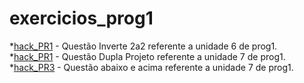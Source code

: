 # exercicios_prog1
*[hack_PR1](https://github.com/Arthurnevs/hack_PR1) - Questão Inverte 2a2 referente a unidade 6 de prog1.  
*[hack_PR1](https://github.com/Arthurnevs/hack_PR2) - Questão Dupla Projeto referente a unidade 7 de prog1.
*[hack_PR3](https://github.com/Arthurnevs/hack_PR3) - Questão abaixo e acima referente a unidade 7 de prog1.
